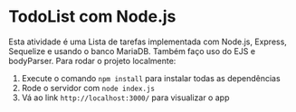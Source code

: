 # TodoList com Node.js
Esta atividade é uma Lista de tarefas implementada com Node.js, Express, Sequelize e usando o banco MariaDB. Também faço uso do EJS e bodyParser.
Para rodar o projeto localmente:
1. Execute o comando `npm install` para instalar todas as dependências
2. Rode o servidor com `node index.js`
3. Vá ao link `http://localhost:3000/` para visualizar o app
